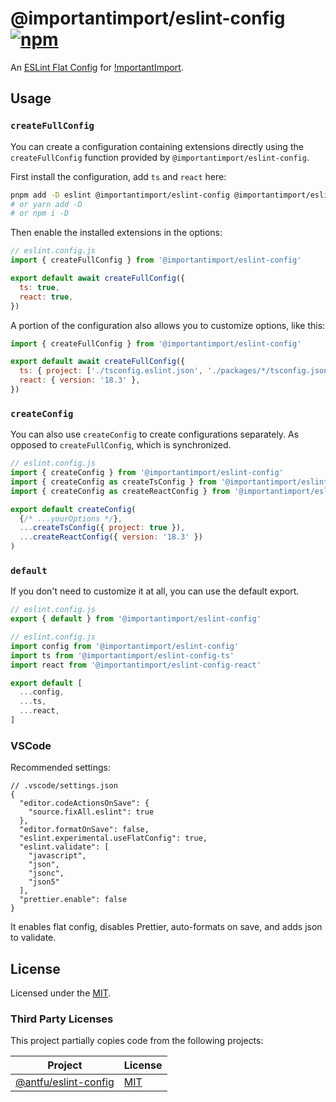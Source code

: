 # @importantimport/eslint-config [![npm](https://img.shields.io/npm/v/@importantimport/eslint-config)](https://npmjs.com/package/@importantimport/eslint-config)

An [ESLint Flat Config](https://eslint.org/docs/latest/use/configure/configuration-files-new) for [!mportantImport](https://github.com/importantimport).

## Usage

### `createFullConfig`

You can create a configuration containing extensions directly using the `createFullConfig` function provided by `@importantimport/eslint-config`.

First install the configuration, add `ts` and `react` here:

```bash
pnpm add -D eslint @importantimport/eslint-config @importantimport/eslint-config-ts @importantimport/eslint-config-react
# or yarn add -D
# or npm i -D
```

Then enable the installed extensions in the options:

```js
// eslint.config.js
import { createFullConfig } from '@importantimport/eslint-config'

export default await createFullConfig({
  ts: true,
  react: true,
})
```

A portion of the configuration also allows you to customize options, like this:

```js
import { createFullConfig } from '@importantimport/eslint-config'

export default await createFullConfig({
  ts: { project: ['./tsconfig.eslint.json', './packages/*/tsconfig.json'] },
  react: { version: '18.3' },
})
```

### `createConfig`

You can also use `createConfig` to create configurations separately. As opposed to `createFullConfig`, which is synchronized.

```js
// eslint.config.js
import { createConfig } from '@importantimport/eslint-config'
import { createConfig as createTsConfig } from '@importantimport/eslint-config-ts'
import { createConfig as createReactConfig } from '@importantimport/eslint-config-react'

export default createConfig(
  {/* ...yourOptions */},
  ...createTsConfig({ project: true }),
  ...createReactConfig({ version: '18.3' })
)
```

### `default`

If you don't need to customize it at all, you can use the default export.

```js
// eslint.config.js
export { default } from '@importantimport/eslint-config'
```

```js
// eslint.config.js
import config from '@importantimport/eslint-config'
import ts from '@importantimport/eslint-config-ts'
import react from '@importantimport/eslint-config-react'

export default [
  ...config,
  ...ts,
  ...react,
]
```

### VSCode

Recommended settings:

```jsonc
// .vscode/settings.json
{
  "editor.codeActionsOnSave": {
    "source.fixAll.eslint": true
  },
  "editor.formatOnSave": false,
  "eslint.experimental.useFlatConfig": true,
  "eslint.validate": [
    "javascript",
    "json",
    "jsonc",
    "json5"
  ],
  "prettier.enable": false
}
```

It enables flat config, disables Prettier, auto-formats on save, and adds json
to validate.

## License

Licensed under the [MIT](../../../LICENSE).

### Third Party Licenses

This project partially copies code from the following projects:

| Project                                                        | License                                                         |
| -------------------------------------------------------------- | --------------------------------------------------------------- |
| [@antfu/eslint-config](https://github.com/antfu/eslint-config) | [MIT](https://github.com/antfu/eslint-config/blob/main/LICENSE) |

